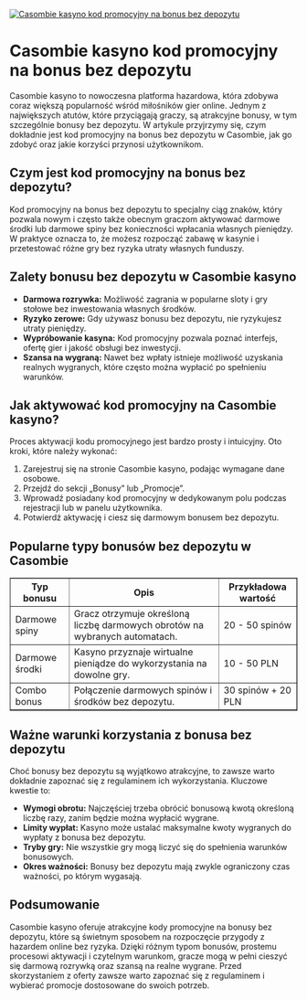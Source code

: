[![Casombie kasyno kod promocyjny na bonus bez depozytu](https://123-caf.pages.dev/gitsignup.png)](https://vrmoo.ru/Bt82HjjY)

<h1>Casombie kasyno kod promocyjny na bonus bez depozytu</h1> <p>Casombie kasyno to nowoczesna platforma hazardowa, która zdobywa coraz większą popularność wśród miłośników gier online. Jednym z największych atutów, które przyciągają graczy, są atrakcyjne bonusy, w tym szczególnie bonusy bez depozytu. W artykule przyjrzymy się, czym dokładnie jest kod promocyjny na bonus bez depozytu w Casombie, jak go zdobyć oraz jakie korzyści przynosi użytkownikom.</p>  <h2>Czym jest kod promocyjny na bonus bez depozytu?</h2> <p>Kod promocyjny na bonus bez depozytu to specjalny ciąg znaków, który pozwala nowym i często także obecnym graczom aktywować darmowe środki lub darmowe spiny bez konieczności wpłacania własnych pieniędzy. W praktyce oznacza to, że możesz rozpocząć zabawę w kasynie i przetestować różne gry bez ryzyka utraty własnych funduszy.</p>  <h2>Zalety bonusu bez depozytu w Casombie kasyno</h2> <ul>   <li><strong>Darmowa rozrywka:</strong> Możliwość zagrania w popularne sloty i gry stołowe bez inwestowania własnych środków.</li>   <li><strong>Ryzyko zerowe:</strong> Gdy używasz bonusu bez depozytu, nie ryzykujesz utraty pieniędzy.</li>   <li><strong>Wypróbowanie kasyna:</strong> Kod promocyjny pozwala poznać interfejs, ofertę gier i jakość obsługi bez inwestycji.</li>   <li><strong>Szansa na wygraną:</strong> Nawet bez wpłaty istnieje możliwość uzyskania realnych wygranych, które często można wypłacić po spełnieniu warunków.</li> </ul>  <h2>Jak aktywować kod promocyjny na Casombie kasyno?</h2> <p>Proces aktywacji kodu promocyjnego jest bardzo prosty i intuicyjny. Oto kroki, które należy wykonać:</p> <ol>   <li>Zarejestruj się na stronie Casombie kasyno, podając wymagane dane osobowe.</li>   <li>Przejdź do sekcji „Bonusy” lub „Promocje”.</li>   <li>Wprowadź posiadany kod promocyjny w dedykowanym polu podczas rejestracji lub w panelu użytkownika.</li>   <li>Potwierdź aktywację i ciesz się darmowym bonusem bez depozytu.</li> </ol>  <h2>Popularne typy bonusów bez depozytu w Casombie</h2> <table border="1" cellpadding="8" cellspacing="0">   <thead>     <tr>       <th>Typ bonusu</th>       <th>Opis</th>       <th>Przykładowa wartość</th>     </tr>   </thead>   <tbody>     <tr>       <td>Darmowe spiny</td>       <td>Gracz otrzymuje określoną liczbę darmowych obrotów na wybranych automatach.</td>       <td>20 - 50 spinów</td>     </tr>     <tr>       <td>Darmowe środki</td>       <td>Kasyno przyznaje wirtualne pieniądze do wykorzystania na dowolne gry.</td>       <td>10 - 50 PLN</td>     </tr>     <tr>       <td>Combo bonus</td>       <td>Połączenie darmowych spinów i środków bez depozytu.</td>       <td>30 spinów + 20 PLN</td>     </tr>   </tbody> </table>  <h2>Ważne warunki korzystania z bonusa bez depozytu</h2> <p>Choć bonusy bez depozytu są wyjątkowo atrakcyjne, to zawsze warto dokładnie zapoznać się z regulaminem ich wykorzystania. Kluczowe kwestie to:</p> <ul>   <li><strong>Wymogi obrotu:</strong> Najczęściej trzeba obrócić bonusową kwotą określoną liczbę razy, zanim będzie można wypłacić wygrane.</li>   <li><strong>Limity wypłat:</strong> Kasyno może ustalać maksymalne kwoty wygranych do wypłaty z bonusa bez depozytu.</li>   <li><strong>Tryby gry:</strong> Nie wszystkie gry mogą liczyć się do spełnienia warunków bonusowych.</li>   <li><strong>Okres ważności:</strong> Bonusy bez depozytu mają zwykle ograniczony czas ważności, po którym wygasają.</li> </ul>  <h2>Podsumowanie</h2> <p>Casombie kasyno oferuje atrakcyjne kody promocyjne na bonusy bez depozytu, które są świetnym sposobem na rozpoczęcie przygody z hazardem online bez ryzyka. Dzięki różnym typom bonusów, prostemu procesowi aktywacji i czytelnym warunkom, gracze mogą w pełni cieszyć się darmową rozrywką oraz szansą na realne wygrane. Przed skorzystaniem z oferty zawsze warto zapoznać się z regulaminem i wybierać promocje dostosowane do swoich potrzeb.</p>